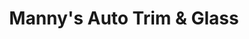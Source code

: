 ---
title: "Manny's Auto Trim & Glass"
url: /toronto/mannys-auto-trim-und-glass/
shop: Autowerkstatt
---